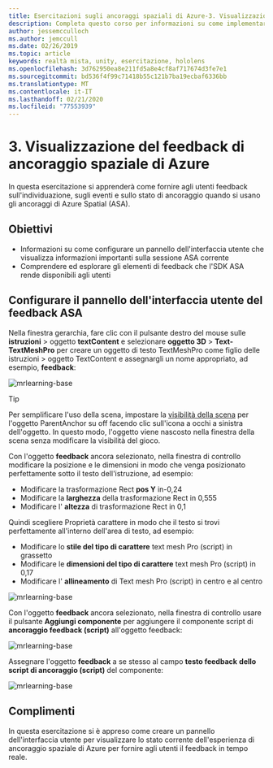 ```yaml
---
title: Esercitazioni sugli ancoraggi spaziali di Azure-3. Visualizzazione del feedback di ancoraggio spaziale di Azure
description: Completa questo corso per informazioni su come implementare il riconoscimento volto di Azure in un'applicazione di realtà mista.
author: jessemcculloch
ms.author: jemccull
ms.date: 02/26/2019
ms.topic: article
keywords: realtà mista, unity, esercitazione, hololens
ms.openlocfilehash: 3d762950ea8e211fd5a8e4cf8af717674d3fe7e1
ms.sourcegitcommit: bd536f4f99c71418b55c121b7ba19ecbaf6336bb
ms.translationtype: MT
ms.contentlocale: it-IT
ms.lasthandoff: 02/21/2020
ms.locfileid: "77553939"
---
```

# <a name="3-displaying-azure-spatial-anchor-feedback"></a>3. Visualizzazione del feedback di ancoraggio spaziale di Azure

In questa esercitazione si apprenderà come fornire agli utenti feedback sull'individuazione, sugli eventi e sullo stato di ancoraggio quando si usano gli ancoraggi di Azure Spatial (ASA).

## <a name="objectives"></a>Obiettivi

* Informazioni su come configurare un pannello dell'interfaccia utente che visualizza informazioni importanti sulla sessione ASA corrente
* Comprendere ed esplorare gli elementi di feedback che l'SDK ASA rende disponibili agli utenti

## <a name="set-up-asa-feedback-ui-panel"></a>Configurare il pannello dell'interfaccia utente del feedback ASA

Nella finestra gerarchia, fare clic con il pulsante destro del mouse sulle **istruzioni** > oggetto **textContent** e selezionare **oggetto 3D** > **Text-TextMeshPro** per creare un oggetto di testo TextMeshPro come figlio delle istruzioni > oggetto TextContent e assegnargli un nome appropriato, ad esempio, **feedback**:

![mrlearning-base](images/mrlearning-asa/tutorial3-section1-step1-1.png)

> [!TIP]
> Per semplificare l'uso della scena, impostare la <a href="https://docs.unity3d.com/Manual/SceneVisibility.html" target="_blank">visibilità della scena</a> per l'oggetto ParentAnchor su off facendo clic sull'icona a occhi a sinistra dell'oggetto. In questo modo, l'oggetto viene nascosto nella finestra della scena senza modificare la visibilità del gioco.

Con l'oggetto **feedback** ancora selezionato, nella finestra di controllo modificare la posizione e le dimensioni in modo che venga posizionato perfettamente sotto il testo dell'istruzione, ad esempio:

* Modificare la trasformazione Rect **pos Y** in-0,24
* Modificare la **larghezza** della trasformazione Rect in 0,555
* Modificare l' **altezza** di trasformazione Rect in 0,1

Quindi scegliere Proprietà carattere in modo che il testo si trovi perfettamente all'interno dell'area di testo, ad esempio:

* Modificare lo **stile del tipo di carattere** text mesh Pro (script) in grassetto
* Modificare le **dimensioni del tipo di carattere** text mesh Pro (script) in 0,17
* Modificare l' **allineamento** di Text mesh Pro (script) in centro e al centro

![mrlearning-base](images/mrlearning-asa/tutorial3-section1-step1-2.png)

Con l'oggetto **feedback** ancora selezionato, nella finestra di controllo usare il pulsante **Aggiungi componente** per aggiungere il componente script di **ancoraggio feedback (script)** all'oggetto feedback:

![mrlearning-base](images/mrlearning-asa/tutorial3-section1-step1-3.png)

Assegnare l'oggetto **feedback** a se stesso al campo **testo feedback** **dello script di ancoraggio (script)** del componente:

![mrlearning-base](images/mrlearning-asa/tutorial3-section1-step1-4.png)

## <a name="congratulations"></a>Complimenti

In questa esercitazione si è appreso come creare un pannello dell'interfaccia utente per visualizzare lo stato corrente dell'esperienza di ancoraggio spaziale di Azure per fornire agli utenti il feedback in tempo reale.
